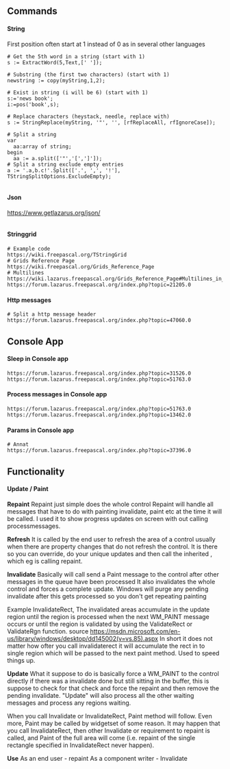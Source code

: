 ## Commands

#### String
First position often start at 1 instead of 0 as in several other languages
```
# Get the 5th word in a string (start with 1)
s := ExtractWord(5,Text,[' ']);

# Substring (the first two characters) (start with 1)
newstring := copy(myString,1,2);

# Exist in string (i will be 6) (start with 1)
s:='news book';
i:=pos('book',s);

# Replace characters (heystack, needle, replace with)
s := StringReplace(myString, '"', '', [rfReplaceAll, rfIgnoreCase]);

# Split a string
var
  aa:array of string;    
begin
  aa := a.split(['"','[',']']);
# Split a string exclude empty entries
a := '.a,b.c!'.Split(['.', ',', '!'], TStringSplitOptions.ExcludeEmpty);
  
```

#### Json
https://www.getlazarus.org/json/
```
```

#### Stringgrid
```
# Example code
https://wiki.freepascal.org/TStringGrid
# Grids Reference Page
https://wiki.freepascal.org/Grids_Reference_Page
# Multilines
https://wiki.lazarus.freepascal.org/Grids_Reference_Page#Multilines_in_Grids
https://forum.lazarus.freepascal.org/index.php?topic=21205.0
```

#### Http messages
```
# Split a http message header
https://forum.lazarus.freepascal.org/index.php?topic=47060.0
```

## Console App

#### Sleep in Console app
```
https://forum.lazarus.freepascal.org/index.php?topic=31526.0
https://forum.lazarus.freepascal.org/index.php?topic=51763.0
```

#### Process messages in Console app
```
https://forum.lazarus.freepascal.org/index.php?topic=51763.0
https://forum.lazarus.freepascal.org/index.php?topic=13462.0
```

#### Params in Console app
```
# Annat
https://forum.lazarus.freepascal.org/index.php?topic=37396.0
```

## Functionality

#### Update / Paint
<b>Repaint</b> 
Repaint just simple does the whole control
Repaint will handle all messages that have to do with painting invalidate, paint etc at the time it will be called. I used it to show progress updates on screen with out calling processmessages.

<b>Refresh</b> 
It is called by the end user to refresh the area of a control usually when there are property changes that do not refresh the control.
It is there so you can override, do your unique updates and then call the inherited
, which eg is calling repaint.
 
<b>Invalidate</b> 
Basically will call send a Paint message to the control after other messages in the queue have
been processed
It also invalidates the whole control and forces a complete update.
Windows will purge any pending invalidate after this gets processed so you don't get repeating painting 

Example InvalidateRect, The invalidated areas accumulate in the update region until the region is processed when the next WM_PAINT message occurs or until the region is validated by using the ValidateRect or ValidateRgn function.
source
https://msdn.microsoft.com/en-us/library/windows/desktop/dd145002(v=vs.85).aspx
In short it does not matter how ofter you call invalidaterect it will accumulate the rect in to single region which will be passed to the next paint method. Used to speed things up.



<b>Update</b> 
What it suppose to do is basically force a WM_PAINT to the control directly if there
was a invalidate done but still sitting in the buffer, this is suppose to check for that check and force
the repaint and then remove the pending invalidate.
"Update" will also process all the other waiting messages and process any regions waiting.


When you call Invalidate or InvalidateRect, Paint method will follow. 
Even more, Paint may be called by widgetset of some reason. It may happen that you call InvalidateRect, then other Invalidate or requirement to repaint is called, and Paint of the full area will come (i.e. repaint of the single rectangle specified in InvalidateRect never happen).

<b>Use</b>
As an end user - repaint
As a component writer - Invalidate


```
```



